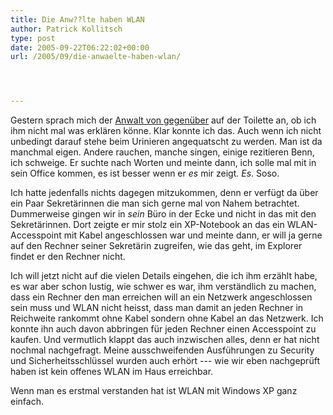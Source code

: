 ```yaml
---
title: Die Anw??lte haben WLAN
author: Patrick Kollitsch
type: post
date: 2005-09-22T06:22:02+00:00
url: /2005/09/die-anwaelte-haben-wlan/




---
```

Gestern sprach mich der [Anwalt von gegenüber][1] auf der Toilette an, ob ich ihm nicht mal was erklären könne. Klar konnte ich das. Auch wenn ich nicht unbedingt darauf stehe beim Urinieren angequatscht zu werden. Man ist da manchmal eigen. Andere rauchen, manche singen, einige rezitieren Benn, ich schweige. Er suchte nach Worten und meinte dann, ich solle mal mit in sein Office kommen, es ist besser wenn er _es_ mir zeigt. _Es_. Soso. 

Ich hatte jedenfalls nichts dagegen mitzukommen, denn er verfügt da über ein Paar Sekretärinnen die man sich gerne mal von Nahem betrachtet. Dummerweise gingen wir in _sein_ Büro in der Ecke und nicht in das mit den Sekretärinnen. Dort zeigte er mir stolz ein XP-Notebook an das ein WLAN-Accesspoint mit Kabel angeschlossen war und meinte dann, er will ja gerne auf den Rechner seiner Sekretärin zugreifen, wie das geht, im Explorer findet er den Rechner nicht.

Ich will jetzt nicht auf die vielen Details eingehen, die ich ihm erzählt habe, es war aber schon lustig, wie schwer es war, ihm verständlich zu machen, dass ein Rechner den man erreichen will an ein Netzwerk angeschlossen sein muss und WLAN nicht heisst, dass man damit an jeden Rechner in Reichweite rankommt ohne Kabel sondern ohne Kabel an das Netzwerk. Ich konnte ihn auch davon abbringen für jeden Rechner einen Accesspoint zu kaufen. Und vermutlich klappt das auch inzwischen alles, denn er hat nicht nochmal nachgefragt. Meine ausschweifenden Ausführungen zu Security und Sicherheitsschlüssel wurden auch erhört --- wie wir eben nachgeprüft haben ist kein offenes WLAN im Haus erreichbar.

Wenn man es erstmal verstanden hat ist WLAN mit Windows XP ganz einfach.

 [1]: http://www.pensitandlaws.com/samui.html

